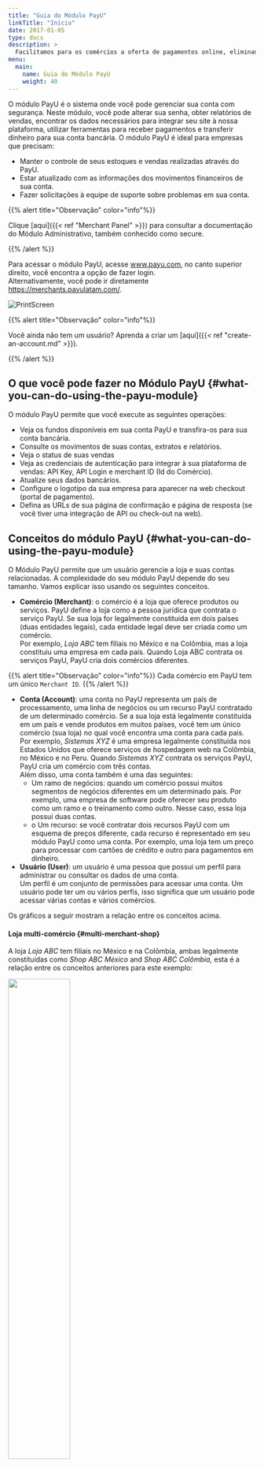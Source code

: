 ```yaml
---
title: "Guia do Módulo PayU"
linkTitle: "Início"
date: 2017-01-05
type: docs
description: >
  Facilitamos para os comércios a oferta de pagamentos online, eliminando o desafio da integração com vários métodos de pagamento.
menu:
  main:
    name: Guia do Módulo PayU
    weight: 40    
---
```


O módulo PayU é o sistema onde você pode gerenciar sua conta com segurança. Neste módulo, você pode alterar sua senha, obter relatórios de vendas, encontrar os dados necessários para integrar seu site à nossa plataforma, utilizar ferramentas para receber pagamentos e transferir dinheiro para sua conta bancária. O módulo PayU é ideal para empresas que precisam:

* Manter o controle de seus estoques e vendas realizadas através do PayU.
* Estar atualizado com as informações dos movimentos financeiros de sua conta.
* Fazer solicitações à equipe de suporte sobre problemas em sua conta.

{{% alert title="Observação" color="info"%}}

Clique [aqui]({{< ref "Merchant Panel" >}}) para consultar a documentação do Módulo Administrativo, também conhecido como secure.

{{% /alert %}}

Para acessar o módulo PayU, acesse www.payu.com, no canto superior direito, você encontra a opção de fazer login.<br>Alternativamente, você pode ir diretamente https://merchants.payulatam.com/.

![PrintScreen](/assets/Login1_pt.png)

{{% alert title="Observação" color="info"%}}

Você ainda não tem um usuário? Aprenda a criar um [aqui]({{< ref "create-an-account.md" >}}).

{{% /alert %}}

## O que você pode fazer no Módulo PayU {#what-you-can-do-using-the-payu-module}
O módulo PayU permite que você execute as seguintes operações:

* Veja os fundos disponíveis em sua conta PayU e transfira-os para sua conta bancária.
* Consulte os movimentos de suas contas, extratos e relatórios.
* Veja o status de suas vendas
* Veja as credenciais de autenticação para integrar à sua plataforma de vendas: API Key, API Login e merchant ID (Id do Comércio).
* Atualize seus dados bancários.
* Configure o logotipo da sua empresa para aparecer na web checkout (portal de pagamento).
* Defina as URLs de sua página de confirmação e página de resposta (se você tiver uma integração de API ou check-out na web).

## Conceitos do módulo PayU {#what-you-can-do-using-the-payu-module}
O Módulo PayU permite que um usuário gerencie a loja e suas contas relacionadas. A complexidade do seu módulo PayU depende do seu tamanho. Vamos explicar isso usando os seguintes conceitos.

* **Comércio (Merchant)**: o comércio é a loja que oferece produtos ou serviços. PayU define a loja como a pessoa jurídica que contrata o serviço PayU. Se sua loja for legalmente constituída em dois países (duas entidades legais), cada entidade legal deve ser criada como um comércio.<br>Por exemplo, _Loja ABC_ tem filiais no México e na Colômbia, mas a loja constituiu uma empresa em cada país. Quando Loja ABC contrata os serviços PayU, PayU cria dois comércios diferentes.

{{% alert title="Observação" color="info"%}}
Cada comércio em PayU tem um único `Merchant ID`.
{{% /alert %}}

* **Conta (Account)**: uma conta no PayU representa um país de processamento, uma linha de negócios ou um recurso PayU contratado de um determinado comércio. Se a sua loja está legalmente constituída em um país e vende produtos em muitos países, você tem um único comércio (sua loja) no qual você encontra uma conta para cada país.<br>Por exemplo, _Sistemas XYZ_ é uma empresa legalmente constituída nos Estados Unidos que oferece serviços de hospedagem web na Colômbia, no México e no Peru. Quando _Sistemas XYZ_ contrata os serviços PayU, PayU cria um comércio com três contas.<br>Além disso, uma conta também é uma das seguintes:
  - Um ramo de negócios: quando um comércio possui muitos segmentos de negócios diferentes em um determinado país. Por exemplo, uma empresa de software pode oferecer seu produto como um ramo e o treinamento como outro. Nesse caso, essa loja possui duas contas.
  - o	Um recurso: se você contratar dois recursos PayU com um esquema de preços diferente, cada recurso é representado em seu módulo PayU como uma conta. Por exemplo, uma loja tem um preço para processar com cartões de crédito e outro para pagamentos em dinheiro.
* **Usuário (User)**: um usuário é uma pessoa que possui um perfil para administrar ou consultar os dados de uma conta.<br>Um perfil é um conjunto de permissões para acessar uma conta. Um usuário pode ter um ou vários perfis, isso significa que um usuário pode acessar várias contas e vários comércios.

Os gráficos a seguir mostram a relação entre os conceitos acima.

#### Loja multi-comércio {#multi-merchant-shop}
A loja _Loja ABC_ tem filiais no México e na Colômbia, ambas legalmente constituídas como _Shop ABC México_ and _Shop ABC Colômbia_, esta é a relação entre os conceitos anteriores para este exemplo:

<img src="/assets/MerchantPanel/MerchantPanel_Concepts1_pt.png" width="50%"/><br>

* O módulo PayU para _Loja ABC_ tem dois comércios: _Loja ABC México_ e _Loja ABC Colômbia_, cada comércio tem uma conta, pois processa apenas no país onde está constituída.

* _Loja ABC_ tem quatro usuários; **Usuário 2** e **Usuário 3** podem acessar ambas as contas, entretanto **Usuário 1** só pode acessar a conta colombiana e **Usuário 4** a conta mexicana.

{{% alert title="Observação" color="info"%}}

Nesse caso, cada comércio pode ter várias contas, se necessário.

{{% /alert %}}

#### Loja de comércio único com várias contas {#single-merchant-shop-with-multiple-accounts}
_Sistemas XYZ_ é uma empresa legalmente constituída nos Estados Unidos que oferece serviços de hospedagem web na Colômbia, no México e no Peru. Além disso, _Sistemas XYZ_ possui dois ramos de negócios na Colômbia: hospedagem na web e treinamento. Esta é a relação entre os conceitos anteriores para este exemplo:

<img src="/assets/MerchantPanel/MerchantPanel_Concepts2_pt.png" width="50%"/><br>

* O módulo PayU para _Sistemas XYZ_ tem um só comércio, visto que está legalmente constituído nos Estados Unidos. Como _Sistemas XYZ_ processa pagamentos em três países, este comércio tem quatro contas; duas para a Colômbia (uma para cada linha de negócios), uma para o México e uma para o Peru.
* _Sistemas XYZ_ tem quatro usuários; **Usuário 3** pode acessar todas as contas. Enquanto isso, os outros usuários podem acessar seu país atribuído.

{{% alert title="Observação" color="info"%}}

Os comércios podem estar fora de nossos países de processamento. No entanto, eles devem ter uma conta bancária intermediária em cada país onde desejam processar.

{{% /alert %}}

#### Comércios individuais com contas únicas {#single-merchants-with-single-accounts}
Este é o caso mais comum ao usar o módulo PayU. Uma loja está legalmente constituída em um país onde oferece seus produtos ou serviços. Esta é a relação entre os conceitos anteriores para este exemplo:

<img src="/assets/MerchantPanel/MerchantPanel_Concepts3_pt.png" width="50%"/><br>

* O módulo PayU desta loja tem uma conta única e um só estabelecimento, que todos os usuários podem acessar de acordo com o perfil que têm.